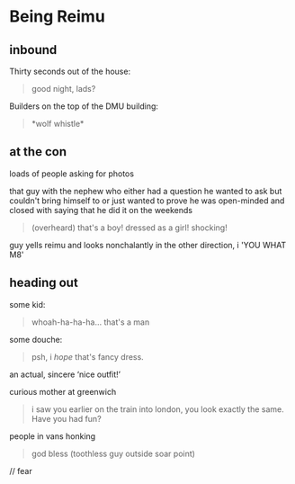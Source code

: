 # Being Reimu

## inbound

Thirty seconds out of the house:
> good night, lads?

Builders on the top of the DMU building:
> \*wolf whistle\*

## at the con

loads of people asking for photos

that guy with the nephew who either had a question he wanted to ask but couldn't bring himself to or just wanted to prove he was open-minded and closed with saying that he did it on the weekends

> (overheard) that's a boy! dressed as a girl! shocking!

guy yells reimu and looks nonchalantly in the other direction, i 'YOU WHAT M8'

## heading out

some kid:
> whoah-ha-ha-ha… that's a man

some douche:
> psh, i *hope* that's fancy dress.

an actual, sincere ‘nice outfit!’

curious mother at greenwich

> i saw you earlier on the train into london, you look exactly the same. Have you had fun?

people in vans honking

> god bless (toothless guy outside soar point)

// fear
